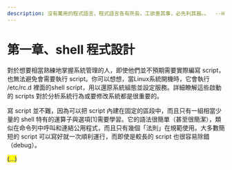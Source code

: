```yaml
---
description: 沒有萬用的程式語言，程式語言各有所長，工欲善其事，必先利其器。。  --Herbert Mayer
---
```


# 第一章、shell 程式設計

對於想要相當熟練地掌握系統管理的人，即使他們並不預期需要實際編寫 script，也無法避免會需要執行 script。你可以想想，當Linux系統開機時，它會執行 /etc/rc.d 裡面的shell script，用以還原系統組態並設定服務。詳細瞭解這些啟動的 scripts 對於分析系統行為或要修改系統都是很重要的。

寫 script 並不難，因為可以把 script 內建在固定的區段中，而且只有一組相當少量的 shell 特有的運算子與選項\[1]需要學習。它的語法很簡單（甚至很簡潔），類似在命令列中呼叫和連結公用程式，而且只有幾個「法則」在規範使用。大多數簡短的 script 可以寫好就一次順利運行，而即使是較長的 script 也很容易除錯（debug）。



<mark style="color:blue;">(...)</mark>

